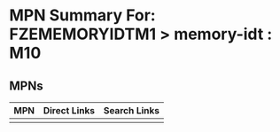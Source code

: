 



# MPN Summary For: FZEMEMORYIDTM1 > memory-idt : M10

## MPNs
  

|MPN|Direct Links|Search Links|
| :--- | :--- | :--- |
||||
